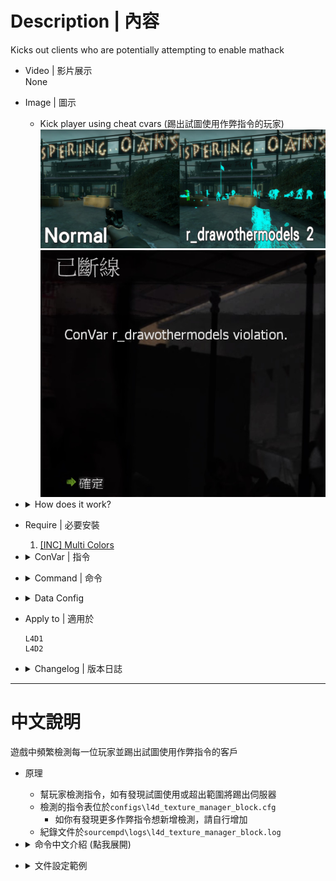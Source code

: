 # Description | 內容
Kicks out clients who are potentially attempting to enable mathack

* Video | 影片展示
<br/>None

* Image | 圖示
    * Kick player using cheat cvars (踢出試圖使用作弊指令的玩家)
    <br/>![l4d_texture_manager_block_1](image/l4d_texture_manager_block_1.jpg)
    <br/>![l4d_texture_manager_block_2](image/l4d_texture_manager_block_2.jpg)

* <details><summary>How does it work?</summary>

    * Kick players if they try to modify the cvars in ```configs\l4d_texture_manager_block.cfg```
        * Add more cvars if you want
    * Record hackers in ```sourcempd\logs\l4d_texture_manager_block.log```
</details>

* Require | 必要安裝
    1. [[INC] Multi Colors](https://github.com/fbef0102/L4D1_2-Plugins/releases/tag/Multi-Colors)

* <details><summary>ConVar | 指令</summary>

    None
</details>

* <details><summary>Command | 命令</summary>
    
    * **(Server) List Client settings enforced by l4d_texture_manager_block**
        ```php
        list_clientsettings
        ```

    * **(Server) Add a Client CVar to be tracked and enforced by l4d_texture_manager_block**
        ```php
        add_trackclientcvar <cvar> <hasMin> <min> <hasMax> <max> <action> [note]
        ```

    * **(Server) Reload the 'trackclientcvar' list**
        ```php
        reload_trackclientcvar
        ```
</details>

* <details><summary>Data Config</summary>

	* ```configs/l4d_texture_manager_block.cfg```
		```php
        // <cvar> cvar name
        // <action> 0=Kick clients, 1=Record only, in log file(sourcemod/logs/l4d_texture_manager_block.log), Other value: Ban minutes

        //# Client Cvar Tracking        
        //<cvar>                                    <hasMin>    <min>       <hasMax>    <max>       <action>    <note> - Do not delete this line
        cl_bob                                      1           0.002       1           0.002       0
        cl_bobcycle                                 1           0.8         1           0.8         0
        cl_bobup                                    1           0.5         1           0.5         0

        ... //Add more cvars if you want
		```
</details>

* Apply to | 適用於
    ```
    L4D1
    L4D2
    ```

* <details><summary>Changelog | 版本日誌</summary>

    * v1.0h (2024-8-26)
        * Improve code, [Credit](https://github.com/SirPlease/L4D2-Competitive-Rework/blob/master/addons/sourcemod/scripting/confoglcompmod/ClientSettings.sp)
        * Add config file
        * Add log file

    * v1.7 (2023-5-10)
        * Add more client convars

    * 1.0
        * [From L4D2-Competitive-Framework](https://github.com/Attano/L4D2-Competitive-Framework/blob/master/addons/sourcemod/scripting/l4d_texture_manager_block.sp)

    * 0.2
        * [Original Plugin by extrav3rt](https://forums.alliedmods.net/showthread.php?p=2580578)
</details>

- - - -
# 中文說明
遊戲中頻繁檢測每一位玩家並踢出試圖使用作弊指令的客戶

* 原理
    * 幫玩家檢測指令，如有發現試圖使用或超出範圍將踢出伺服器
    * 檢測的指令表位於```configs\l4d_texture_manager_block.cfg```
        * 如你有發現更多作弊指令想新增檢測，請自行增加
    * 紀錄文件於```sourcempd\logs\l4d_texture_manager_block.log```

* <details><summary>命令中文介紹 (點我展開)</summary>
    
    * **(伺服器後台) 列出所有檢測的指令表**
        ```php
        list_clientsettings
        ```

    * **(伺服器後台) 增加新的指令檢測**
        ```php
        add_trackclientcvar <cvar> <hasMin> <min> <hasMax> <max> <action> [note]
        ```

    * **(伺服器後台) 重新載入configs文件並刷新指令表**
        ```php
        reload_trackclientcvar
        ```
</details>

* <details><summary>文件設定範例</summary>

	* ```configs/l4d_texture_manager_block.cfg```
		```php
        // <cvar> 指令名稱
        // <hasMin> 1=檢查最小值, 0=不檢查最小值
        // <min> 設置最小值
        // <hasMax> 1=檢查最大值, 0=不檢查最大值
        // <min> 設置最大值
        // <action> 當玩家的指令超出範圍時，要採取的動作: 0=踢出伺服器, 1=只紀錄，文件位於 sourcemod/logs/l4d_texture_manager_block.txt, 其他數值=封鎖玩家 (單位: 分鐘)

        //# Client Cvar Tracking        
        //<cvar>                                    <hasMin>    <min>       <hasMax>    <max>       <action>    <note> - 請勿刪除此行
        cl_bob                                      1           0.002       1           0.002       0
        cl_bobcycle                                 1           0.8         1           0.8         0
        cl_bobup                                    1           0.5         1           0.5         0
        
        ... //請自行增加更多作弊指令
		```
</details>